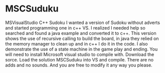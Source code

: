 # MSCSuduku
MSVisualStudio C++ Sudoku
I wanted a version of Sudoku without adverts and started programming one in c++ VS. 
I realized I needed help so searched and found a java example and converted it to c++. 
This version shows the use of recursive calling to build the board, in java they relied on the memory manager to clean up 
and in c++ I do it in the code.
I also demonstrate the use of a state machine in the game play and ending.
You will need to install Microsoft visual studio to compile with.
Download the sorce.
Load the solution MSCSuduku into VS and compile.
There are no adds and no sounds. And you are free to modify it any way you please.
